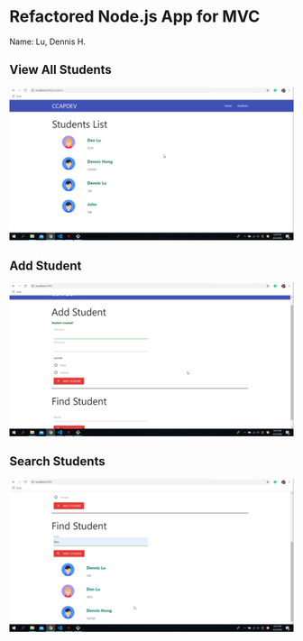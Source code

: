 # Refactored Node.js App for MVC

Name: Lu, Dennis H.

## View All Students

![alt text](screens/view-all.png)

## Add Student

![alt text](screens/add-student.png)

## Search Students

![alt text](screens/search-students.png)

